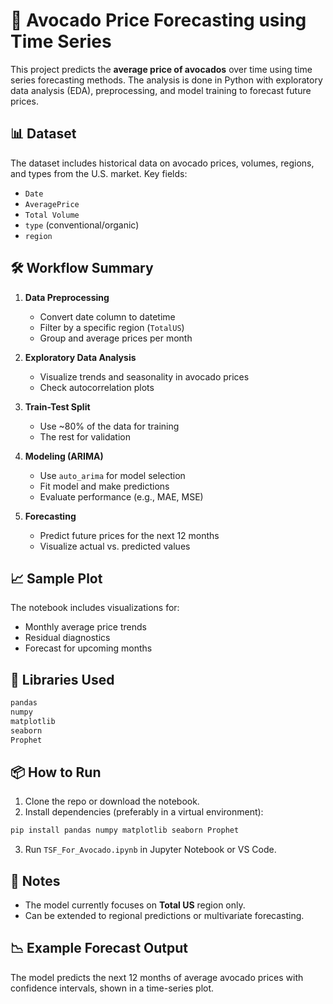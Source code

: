
# 🥑 Avocado Price Forecasting using Time Series

This project predicts the **average price of avocados** over time using time series forecasting methods. The analysis is done in Python with exploratory data analysis (EDA), preprocessing, and model training to forecast future prices.

## 📊 Dataset

The dataset includes historical data on avocado prices, volumes, regions, and types from the U.S. market. Key fields:

- `Date`
- `AveragePrice`
- `Total Volume`
- `type` (conventional/organic)
- `region`

## 🛠️ Workflow Summary

1. **Data Preprocessing**
   - Convert date column to datetime
   - Filter by a specific region (`TotalUS`)
   - Group and average prices per month

2. **Exploratory Data Analysis**
   - Visualize trends and seasonality in avocado prices
   - Check autocorrelation plots

3. **Train-Test Split**
   - Use ~80% of the data for training
   - The rest for validation

4. **Modeling (ARIMA)**
   - Use `auto_arima` for model selection
   - Fit model and make predictions
   - Evaluate performance (e.g., MAE, MSE)

5. **Forecasting**
   - Predict future prices for the next 12 months
   - Visualize actual vs. predicted values

## 📈 Sample Plot

The notebook includes visualizations for:

- Monthly average price trends
- Residual diagnostics
- Forecast for upcoming months

## 🧰 Libraries Used

```bash
pandas
numpy
matplotlib
seaborn
Prophet
```

## 📦 How to Run

1. Clone the repo or download the notebook.
2. Install dependencies (preferably in a virtual environment):

```bash
pip install pandas numpy matplotlib seaborn Prophet
```

3. Run `TSF_For_Avocado.ipynb` in Jupyter Notebook or VS Code.

## 📌 Notes

- The model currently focuses on **Total US** region only.
- Can be extended to regional predictions or multivariate forecasting.

## 📉 Example Forecast Output

The model predicts the next 12 months of average avocado prices with confidence intervals, shown in a time-series plot.

